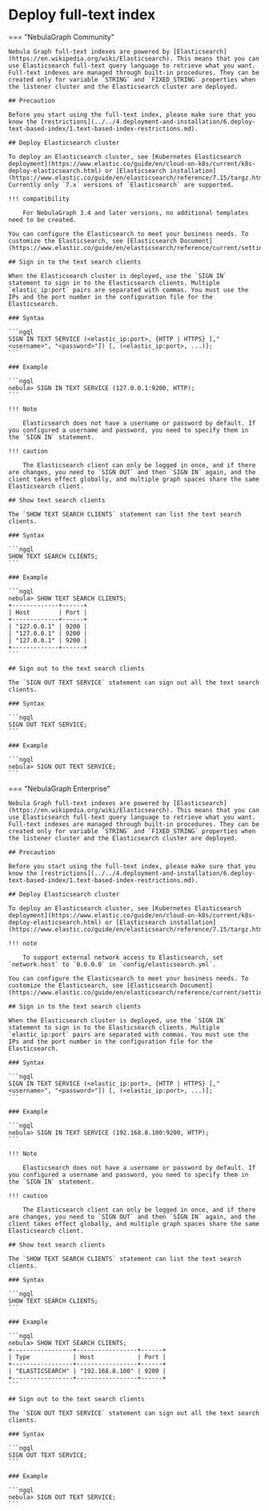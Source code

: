 # Deploy full-text index

=== "NebulaGraph Community"

    Nebula Graph full-text indexes are powered by [Elasticsearch](https://en.wikipedia.org/wiki/Elasticsearch). This means that you can use Elasticsearch full-text query language to retrieve what you want. Full-text indexes are managed through built-in procedures. They can be created only for variable `STRING` and `FIXED_STRING` properties when the listener cluster and the Elasticsearch cluster are deployed.

    ## Precaution

    Before you start using the full-text index, please make sure that you know the [restrictions](../../4.deployment-and-installation/6.deploy-text-based-index/1.text-based-index-restrictions.md).

    ## Deploy Elasticsearch cluster

    To deploy an Elasticsearch cluster, see [Kubernetes Elasticsearch deployment](https://www.elastic.co/guide/en/cloud-on-k8s/current/k8s-deploy-elasticsearch.html) or [Elasticsearch installation](https://www.elastic.co/guide/en/elasticsearch/reference/7.15/targz.html). Currently only `7.x` versions of `Elasticsearch` are supported.

    !!! compatibility

        For NebulaGraph 3.4 and later versions, no additional templates need to be created.

    You can configure the Elasticsearch to meet your business needs. To customize the Elasticsearch, see [Elasticsearch Document](https://www.elastic.co/guide/en/elasticsearch/reference/current/settings.html).

    ## Sign in to the text search clients

    When the Elasticsearch cluster is deployed, use the `SIGN IN` statement to sign in to the Elasticsearch clients. Multiple `elastic_ip:port` pairs are separated with commas. You must use the IPs and the port number in the configuration file for the Elasticsearch.

    ### Syntax

    ```ngql
    SIGN IN TEXT SERVICE (<elastic_ip:port>, {HTTP | HTTPS} [,"<username>", "<password>"]) [, (<elastic_ip:port>, ...)];
    ```

    ### Example

    ```ngql
    nebula> SIGN IN TEXT SERVICE (127.0.0.1:9200, HTTP);
    ```

    !!! Note

        Elasticsearch does not have a username or password by default. If you configured a username and password, you need to specify them in the `SIGN IN` statement.

    !!! caution

        The Elasticsearch client can only be logged in once, and if there are changes, you need to `SIGN OUT` and then `SIGN IN` again, and the client takes effect globally, and multiple graph spaces share the same Elasticsearch client.

    ## Show text search clients

    The `SHOW TEXT SEARCH CLIENTS` statement can list the text search clients.

    ### Syntax

    ```ngql
    SHOW TEXT SEARCH CLIENTS;
    ```

    ### Example

    ```ngql
    nebula> SHOW TEXT SEARCH CLIENTS;
    +-------------+------+
    | Host        | Port |
    +-------------+------+
    | "127.0.0.1" | 9200 |
    | "127.0.0.1" | 9200 |
    | "127.0.0.1" | 9200 |
    +-------------+------+
    ```

    ## Sign out to the text search clients

    The `SIGN OUT TEXT SERVICE` statement can sign out all the text search clients.

    ### Syntax

    ```ngql
    SIGN OUT TEXT SERVICE;
    ```

    ### Example

    ```ngql
    nebula> SIGN OUT TEXT SERVICE;
    ```

=== "NebulaGraph Enterprise"

    Nebula Graph full-text indexes are powered by [Elasticsearch](https://en.wikipedia.org/wiki/Elasticsearch). This means that you can use Elasticsearch full-text query language to retrieve what you want. Full-text indexes are managed through built-in procedures. They can be created only for variable `STRING` and `FIXED_STRING` properties when the listener cluster and the Elasticsearch cluster are deployed.

    ## Precaution

    Before you start using the full-text index, please make sure that you know the [restrictions](../../4.deployment-and-installation/6.deploy-text-based-index/1.text-based-index-restrictions.md).

    ## Deploy Elasticsearch cluster

    To deploy an Elasticsearch cluster, see [Kubernetes Elasticsearch deployment](https://www.elastic.co/guide/en/cloud-on-k8s/current/k8s-deploy-elasticsearch.html) or [Elasticsearch installation](https://www.elastic.co/guide/en/elasticsearch/reference/7.15/targz.html).

    !!! note

        To support external network access to Elasticsearch, set `network.host` to `0.0.0.0` in `config/elasticsearch.yml`.

    You can configure the Elasticsearch to meet your business needs. To customize the Elasticsearch, see [Elasticsearch Document](https://www.elastic.co/guide/en/elasticsearch/reference/current/settings.html).

    ## Sign in to the text search clients

    When the Elasticsearch cluster is deployed, use the `SIGN IN` statement to sign in to the Elasticsearch clients. Multiple `elastic_ip:port` pairs are separated with commas. You must use the IPs and the port number in the configuration file for the Elasticsearch.

    ### Syntax

    ```ngql
    SIGN IN TEXT SERVICE (<elastic_ip:port>, {HTTP | HTTPS} [,"<username>", "<password>"]) [, (<elastic_ip:port>, ...)];
    ```

    ### Example

    ```ngql
    nebula> SIGN IN TEXT SERVICE (192.168.8.100:9200, HTTP);
    ```

    !!! Note

        Elasticsearch does not have a username or password by default. If you configured a username and password, you need to specify them in the `SIGN IN` statement.

    !!! caution

        The Elasticsearch client can only be logged in once, and if there are changes, you need to `SIGN OUT` and then `SIGN IN` again, and the client takes effect globally, and multiple graph spaces share the same Elasticsearch client.

    ## Show text search clients

    The `SHOW TEXT SEARCH CLIENTS` statement can list the text search clients.

    ### Syntax

    ```ngql
    SHOW TEXT SEARCH CLIENTS;
    ```

    ### Example

    ```ngql
    nebula> SHOW TEXT SEARCH CLIENTS;
    +-----------------+-----------------+------+
    | Type            | Host            | Port |
    +-----------------+-----------------+------+
    | "ELASTICSEARCH" | "192.168.8.100" | 9200 |
    +-----------------+-----------------+------+
    ```

    ## Sign out to the text search clients

    The `SIGN OUT TEXT SERVICE` statement can sign out all the text search clients.

    ### Syntax

    ```ngql
    SIGN OUT TEXT SERVICE;
    ```

    ### Example

    ```ngql
    nebula> SIGN OUT TEXT SERVICE;
    ```
